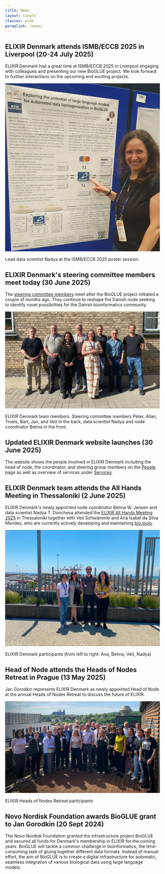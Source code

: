 ```yaml
---
title: News
layout: single
classes: wide
permalink: /news/
---
```


## ELIXIR Denmark attends ISMB/ECCB 2025 in Liverpool (20-24 July 2025)

ELIXIR Denmark had a great time at ISMB/ECCB 2025 in Liverpool engaging with colleagues and presenting our new BioGLUE project. We look forward to further interactions on the upcoming and exciting projects. 

<div class="centered-image-title">
  <img alt="Nadya poster ISMB25" src="/assets/images/news/ismb25_nadya_poster_v3.jpg" />
  <p>Lead data scientist Nadya at the ISMB/ECCB 2025 poster session.</p>
</div>

## ELIXIR Denmark's steering committee members meet today (30 June 2025)

The [steering committee members](people.md#steering-committee) meet after the BioGLUE project initiated a couple of months ago. They continue to reshape the Danish node seeking to identify novel possibilities for the Danish bioinformatics community.

<div class="centered-image-title">
  <img alt="Group picture SG" src="/assets/images/news/group_picture_SG_250630_scaled.jpg" />
  <p>ELIXIR Denmark team members. Steering committee members Peter, Allan, Troels, Bart, Jan, and Veit in the back, data scientist Nadya and node coordinator Betina in the front.</p>
</div>

## Updated ELIXIR Denmark website launches (30 June 2025)

The website shows the people involved in ELIXIR Denmark including the head of node, the coordinator, and steering group members on the [People](people.md) page as well as overview of services under [Services](services.md).  


## ELIXIR Denmark team attends the All Hands Meeting in Thessaloniki (2 June 2025)

ELIXIR Denmark's newly appointed node coordinator Betina W. Jensen and data scientist Nadya T. Doncheva attended the [ELIXIR All Hands Meeting 2025](https://elixir-events.eventscase.com/EN/ahm2025) in Thessaloniki together with Veit Schwämmle and Ana Isabel da Silva Mendes, who are currently actively developing and maintaining [bio.tools](https://bio.tools/). 

<div class="centered-image-title">
  <img alt="Group picture AHM25" src="/assets/images/news/group_picture_DK_scaled.jpg" />
  <p>ELIXIR Denmark participants (from left to right: Ana, Betina, Veit, Nadya)</p>
</div>


## Head of Node attends the Heads of Nodes Retreat in Prague (13 May 2025)

Jan Gorodkin represents ELIXIR Denmark as newly appointed Head of Node at the annual Heads of Nodes Retreat to discuss the future of ELIXIR.

<div class="centered-image-title">
  <img alt="Group picture HoN25" src="/assets/images/news/group_picture_hon_2025_scaled.jpg" />
  <p>ELIXIR Heads of Nodes Retreat participants</p>
</div>


## Novo Nordisk Foundation awards BioGLUE grant to Jan Gorodkin (20 Sept 2024)

The Novo Nordisk Foundation granted the infrastructure project BioGLUE and secured all funds for Denmark's membership in ELIXIR for the coming years. BioGLUE will tackle a common challenge in bioinformatics, the time-consuming task of gluing together different data formats. Instead of manual effort, the aim of BioGLUE is to create a digital infrastructure for automatic, seamless integration of various biological data using large language models.
